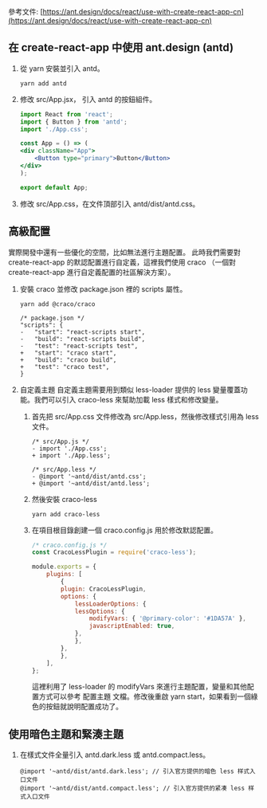 參考文件: [https://ant.design/docs/react/use-with-create-react-app-cn](https://ant.design/docs/react/use-with-create-react-app-cn)

## 在 create-react-app 中使用 ant.design (antd)
1. 從 yarn 安裝並引入 antd。
    ```shell
    yarn add antd
    ```
2. 修改 src/App.jsx， 引入 antd 的按鈕組件。 
    ```jsx
    import React from 'react';
    import { Button } from 'antd';
    import './App.css';

    const App = () => (
    <div className="App">
        <Button type="primary">Button</Button>
    </div>
    );

    export default App;
    ```
3. 修改 src/App.css，在文件頂部引入 antd/dist/antd.css。 

## 高級配置 
實際開發中還有一些優化的空間，比如無法進行主題配置。
此時我們需要對 create-react-app 的默認配置進行自定義，這裡我們使用 craco （一個對 create-react-app 進行自定義配置的社區解決方案）。 
1. 安裝 craco 並修改 package.json 裡的 scripts 屬性。
    ```shell
    yarn add @craco/craco
    ```
    ```git
    /* package.json */
    "scripts": {
    -   "start": "react-scripts start",
    -   "build": "react-scripts build",
    -   "test": "react-scripts test",
    +   "start": "craco start",
    +   "build": "craco build",
    +   "test": "craco test",
    }
    ```

2. 自定義主題 
自定義主題需要用到類似 less-loader 提供的 less 變量覆蓋功能。我們可以引入 craco-less 來幫助加載 less 樣式和修改變量。
    1. 首先把 src/App.css 文件修改為 src/App.less，然後修改樣式引用為 less 文件。 

        ```git
        /* src/App.js */
        - import './App.css';
        + import './App.less';
        ```
        ```git
        /* src/App.less */
        - @import '~antd/dist/antd.css';
        + @import '~antd/dist/antd.less';
        ```

    2. 然後安裝 craco-less 

        ```shell
        yarn add craco-less
        ```

    3. 在項目根目錄創建一個 craco.config.js 用於修改默認配置。 

        ```js
        /* craco.config.js */
        const CracoLessPlugin = require('craco-less');

        module.exports = {
            plugins: [
                {
                plugin: CracoLessPlugin,
                options: {
                    lessLoaderOptions: {
                    lessOptions: {
                        modifyVars: { '@primary-color': '#1DA57A' },
                        javascriptEnabled: true,
                    },
                    },
                },
                },
            ],
        };
        ```

        這裡利用了 less-loader 的 modifyVars 來進行主題配置，變量和其他配置方式可以參考 配置主題 文檔。修改後重啟 yarn start，如果看到一個綠色的按鈕就說明配置成功了。 
## 使用暗色主題和緊湊主題 
1. 在樣式文件全量引入 antd.dark.less 或 antd.compact.less。 

    ```less
    @import '~antd/dist/antd.dark.less'; // 引入官方提供的暗色 less 样式入口文件
    @import '~antd/dist/antd.compact.less'; // 引入官方提供的紧凑 less 样式入口文件
    ```
    
